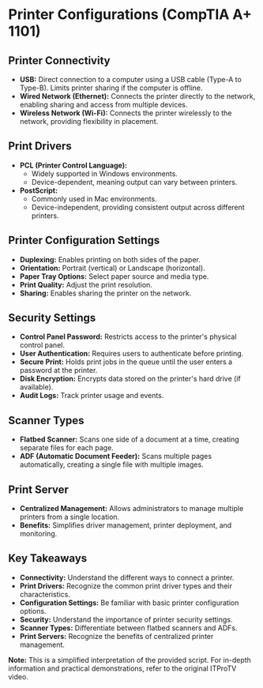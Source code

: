 # Printer Configurations (CompTIA A+ 1101)

## Printer Connectivity
* **USB:**  Direct connection to a computer using a USB cable (Type-A to Type-B). Limits printer sharing if the computer is offline.
* **Wired Network (Ethernet):**  Connects the printer directly to the network, enabling sharing and access from multiple devices.
* **Wireless Network (Wi-Fi):**  Connects the printer wirelessly to the network, providing flexibility in placement.

## Print Drivers
* **PCL (Printer Control Language):**
    * Widely supported in Windows environments.
    * Device-dependent, meaning output can vary between printers.
* **PostScript:**
    * Commonly used in Mac environments.
    * Device-independent, providing consistent output across different printers.

## Printer Configuration Settings
* **Duplexing:**  Enables printing on both sides of the paper.
* **Orientation:**  Portrait (vertical) or Landscape (horizontal).
* **Paper Tray Options:**  Select paper source and media type.
* **Print Quality:**  Adjust the print resolution.
* **Sharing:**  Enables sharing the printer on the network.

## Security Settings
* **Control Panel Password:**  Restricts access to the printer's physical control panel.
* **User Authentication:**  Requires users to authenticate before printing.
* **Secure Print:**  Holds print jobs in the queue until the user enters a password at the printer.
* **Disk Encryption:**  Encrypts data stored on the printer's hard drive (if available).
* **Audit Logs:**  Track printer usage and events.

## Scanner Types
* **Flatbed Scanner:**  Scans one side of a document at a time, creating separate files for each page.
* **ADF (Automatic Document Feeder):**  Scans multiple pages automatically, creating a single file with multiple images.

## Print Server
* **Centralized Management:**  Allows administrators to manage multiple printers from a single location.
* **Benefits:**  Simplifies driver management, printer deployment, and monitoring.

## Key Takeaways
* **Connectivity:**  Understand the different ways to connect a printer.
* **Print Drivers:**  Recognize the common print driver types and their characteristics.
* **Configuration Settings:**  Be familiar with basic printer configuration options.
* **Security:**  Understand the importance of printer security settings.
* **Scanner Types:**  Differentiate between flatbed scanners and ADFs.
* **Print Servers:**  Recognize the benefits of centralized printer management.

**Note:** This is a simplified interpretation of the provided script. For in-depth information and practical demonstrations, refer to the original ITProTV video.